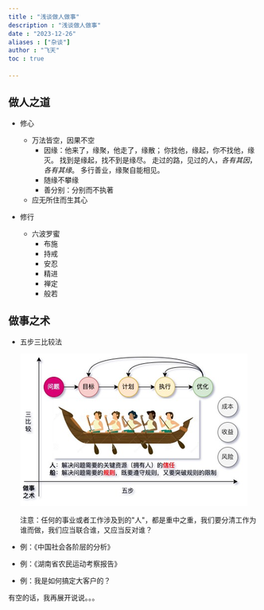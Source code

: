 ```yaml
---
title : "浅谈做人做事"
description : "浅谈做人做事"
date : "2023-12-26"
aliases : ["杂谈"]
author : "飞天"
toc : true

---
```




## 做人之道

- 修心
  - 万法皆空，因果不空
    - 因缘：他来了，缘聚，他走了，缘散； 你找他，缘起，你不找他，缘灭。 找到是缘起，找不到是缘尽。 走过的路，见过的人，*各有其因*，*各有其缘*。 多行善业，缘聚自能相见。
    - 随缘不攀缘
    - 善分别：分别而不执著
  - 应无所住而生其心

- 修行
  - 六波罗蜜
    - 布施
    - 持戒
    - 安忍
    - 精进
    - 禅定
    - 般若




## 做事之术

- 五步三比较法

  ![做事](做事-3664072.jpg)

  注意：任何的事业或者工作涉及到的"人"，都是重中之重，我们要分清工作为谁而做，我们应当联合谁，又应当反对谁？

- 例：《中国社会各阶层的分析》

- 例：《湖南省农民运动考察报告》

- 例：我是如何搞定大客户的？



有空的话，我再展开说说。。。